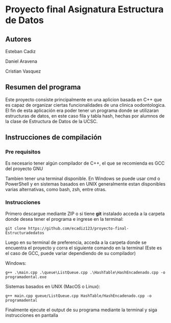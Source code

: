 # Proyecto final Asignatura Estructura de Datos
## Autores
Esteban Cadiz

Daniel Aravena 

Cristian Vasquez
## Resumen del programa
 Este proyecto consiste principalmente en una aplicion basada en C++ que es capaz de organizar ciertas funcionalidades de una clinica oodontologica. El fin de esta aplicación era poder tener un programa donde se utilizaran estructuras de datos, en este caso fila y tabla hash, hechas por alumnos de la clase de Estructura de Datos de la UCSC.
## Instrucciones de compilación
### Pre requisitos
Es necesario tener algún compilador de C++, el que se recomienda es GCC del proyecto GNU

Tambien tener una terminal disponible. En Windows se puede usar cmd o PowerShell y en sistemas basados en UNIX generalmente estan disponibles varias alternativas, como bash, zsh, entre otras.
### Instrucciones
Primero descargue mediante ZIP o si tiene **git** instalado acceda a la carpeta donde desea tener el programa e ingrese en la terminal: 

``` 
git clone https://github.com/ecadiz123/proyecto-final-Estructuradedatos
```


Luego en su terminal de preferencia, acceda a la carpeta donde se encuentra el proyecto y corra el siguiente comando en la terminal (Este es el caso de GCC, puede variar dependiendo de su compilador)

Windows:
```
g++ .\main.cpp .\queue\ListQueue.cpp .\HashTable\HashEncadenado.cpp -o programadental.exe
```
Sistemas basados en UNIX (MacOS o Linux):

```
g++ main.cpp queue/ListQueue.cpp HashTable/HashEncadenado.cpp -o programadental
```
Finalmente ejecute el output de su programa mediante la terminal y siga instrucciones en pantalla


